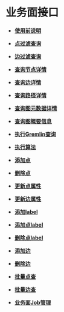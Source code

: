 # 业务面接口<a name="ges_03_0022"></a>

-   **[使用前说明](使用前说明.md)**  

-   **[点过滤查询](点过滤查询.md)**  

-   **[边过滤查询](边过滤查询.md)**  

-   **[查询节点详情](查询节点详情.md)**  

-   **[查询边详情](查询边详情.md)**  

-   **[查询路径详情](查询路径详情.md)**  

-   **[查询图元数据详情](查询图元数据详情.md)**  

-   **[查询图概要信息](查询图概要信息.md)**  

-   **[执行Gremlin查询](执行Gremlin查询.md)**  

-   **[执行算法](执行算法.md)**  

-   **[添加点](添加点.md)**  

-   **[删除点](删除点.md)**  

-   **[更新点属性](更新点属性.md)**  

-   **[更新边属性](更新边属性.md)**  

-   **[添加label](添加label.md)**  

-   **[添加点label](添加点label.md)**  

-   **[删除点label](删除点label.md)**  

-   **[添加边](添加边.md)**  

-   **[删除边](删除边.md)**  

-   **[批量点查](批量点查.md)**  

-   **[批量边查](批量边查.md)**  

-   **[业务面Job管理](业务面Job管理.md)**  


